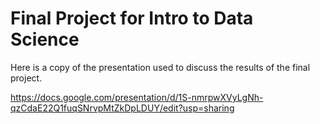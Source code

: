 # Final Project for Intro to Data Science

Here is a copy of the presentation used to discuss the results of the final project. 

https://docs.google.com/presentation/d/1S-nmrpwXVyLgNh-qzCdaE22Q1fuqSNrvpMtZkDpLDUY/edit?usp=sharing 
